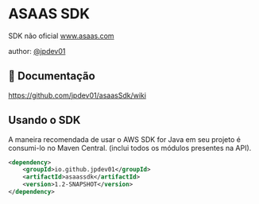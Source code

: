 # ASAAS SDK

SDK não oficial www.asaas.com

author: [@jpdev01](https://github.com/jpdev01)

## :closed_book: Documentação
https://github.com/jpdev01/asaasSdk/wiki

## Usando o SDK
A maneira recomendada de usar o AWS SDK for Java em seu projeto é consumi-lo no Maven Central. (inclui todos os módulos presentes na API).
```xml
<dependency>
    <groupId>io.github.jpdev01</groupId>
    <artifactId>asaassdk</artifactId>
    <version>1.2-SNAPSHOT</version>
</dependency>
```
